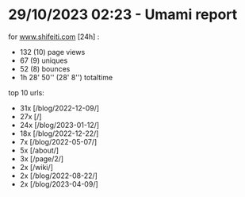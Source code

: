 # 29/10/2023 02:23 - Umami report
for www.shifeiti.com [24h] :

 - 132 (10) page views
 - 67 (9) uniques
 - 52 (8) bounces
 - 1h 28' 50'' (28' 8'') totaltime


top 10 urls:
 - 31x [/blog/2022-12-09/]
 - 27x [/]
 - 24x [/blog/2023-01-12/]
 - 18x [/blog/2022-12-22/]
 - 7x [/blog/2022-05-07/]
 - 5x [/about/]
 - 3x [/page/2/]
 - 2x [/wiki/]
 - 2x [/blog/2022-08-22/]
 - 2x [/blog/2023-04-09/]


